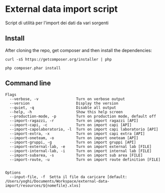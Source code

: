External data import script
====================

Script di utilità per l'import dei dati da vari sorgenti


Install
-------

After cloning the repo, get composer and then install the dependencies:

    curl -sS https://getcomposer.org/installer | php
    
    php composer.phar install



Command line
------------

    Flags
      --verbose, -v                 Turn on verbose output
      --version                     Display the version
      --quiet, -q                   Disable all output
      --help, -h                    Show this help screen
      --production-mode, -p         Turn on production mode, default off
      --import-ragazzi, -r          Turn on import ragazzi [API]
      --import-capi, -c             Turn on import capi [API]
      --import-capolaboratorio, -l  Turn on import capi laboratorio [API]
      --import-extra, -x            Turn on import capi extra [API]
      --import-oneteam, -o          Turn on import oneteam [API]
      --import-gruppi, -g           Turn on import gruppi [API]
      --import-external-lab, -e     Turn on import external lab [FILE]
      --import-internal-lab, -i     Turn on import internal lab [FILE]
      --import-subarea, -s          Turn on import sub area [FILE]
      --import-route, -u            Turn on import route definition [FILE]


    Options
      --input-file, -f  Setta il file da caricare [default: /Users/yoghi/Documents/Workspace/external-data-import/resources/${nomefile}.xlxs]

